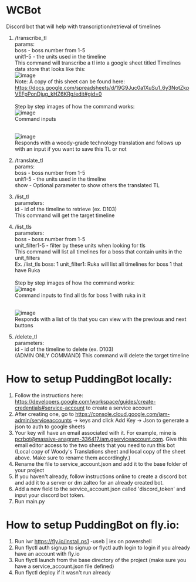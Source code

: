 # WCBot

Discord bot that will help with transcription/retrieval of timelines
1. /transcribe_tl <br />
   params: <br />
   boss - boss number from 1-5 <br />
   unit1-5 - the units used in the timeline <br />
   This command will transcribe a tl into a google sheet titled Timelines data store that looks like this: <br />
   ![image](https://github.com/xutheo/WCBot/assets/142357842/ef66de73-2361-4ce4-8403-5f71f7f223b1) <br />
   Note: A copy of this sheet can be found here:   https://docs.google.com/spreadsheets/d/19G9Juc0a1XuSu1_6y3NotZkpVEFpPonDjug_kHZ6KRg/edit#gid=0 <br /> <br />
   Step by step images of how the command works: <br />
   ![image](https://github.com/xutheo/WCBot/assets/142357842/4055c3ca-2fd9-48fe-bf84-e1800d078baa) <br />
   Command inputs <br /> <br />

   ![image](https://github.com/xutheo/WCBot/assets/142357842/7808e43f-cf70-4682-9abb-7c09417184be) <br />
   Responds with a woody-grade technology translation and follows up with an input if you want to save this TL or not <br />

2. /translate_tl <br />
   params: <br />
   boss - boss number from 1-5 <br />
   unit1-5 - the units used in the timeline <br />
   show - Optional parameter to show others the translated TL <br />

3. /list_tl <br />
   parameters: <br />
   id - id of the timeline to retrieve (ex. D103) <br />
   This command will get the target timeline <br />
   
4. /list_tls <br />
   parameters: <br />
   boss - boss number from 1-5 <br />
   unit_filter1-5 - filter by these units when looking for tls <br />
   This command will list all timelines for a boss that contain units in the unit_filters <br />
   Ex. /list_tls boss: 1 unit_filter1: Ruka will list all timelines for boss 1 that have Ruka <br /> <br />
   Step by step images of how the command works: <br />
   ![image](https://github.com/xutheo/WCBot/assets/142357842/ba149eae-5b8d-47a7-b158-c87c70227207) <br />
   Command inputs to find all tls for boss 1 with ruka in it <br /> <br />

   ![image](https://github.com/xutheo/WCBot/assets/142357842/5cbf4cde-2799-4bb8-ae02-7008b0664717) <br />
   Responds with a list of tls that you can view with the previous and next buttons <br />
      
5. /delete_tl <br />
   parameters: <br />
   id - id of the timeline to delete (ex. D103) <br />
   (ADMIN ONLY COMMAND) This command will delete the target timeline <br />

# How to setup PuddingBot locally:
1. Follow the instructions here: https://developers.google.com/workspace/guides/create-credentials#service-account to create a service account
2. After creating one, go to https://console.cloud.google.com/iam-admin/serviceaccounts -> keys and click Add Key -> Json to generate a json to auth to google sheets
3. Your key will have an email associated with it.  For example, mine is pcrbot@massive-anagram-336417.iam.gserviceaccount.com.  Give this email editor access to the two sheets that you need to run this bot (Local copy of Woody's Translations sheet and local copy of the sheet above.  Make sure to rename them accordingly.)
4. Rename the file to service_account.json and add it to the base folder of your project
5. If you haven't already, follow instructions online to create a discord bot and add it to a server or dm zalteo for an already created bot.
6. Add a new field to the service_account.json called 'discord_token' and input your discord bot token.
7. Run main.py

# How to setup PuddingBot on fly.io:
1. Run iwr https://fly.io/install.ps1 -useb | iex on powershell
2. Run flyctl auth signup to signup or flyctl auth login to login if you already have an account with fly.io
3. Run flyctl launch from the base directory of the project (make sure you have a service_account.json file defined)
4. Run flyctl deploy if it wasn't run already

